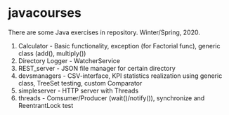 # javacourses
There are some Java exercises in repository.
Winter/Spring, 2020.

1. Calculator - Basic functionality, exception (for Factorial func), generic class (add(), multiply())
2. Directory Logger - WatcherService
3. REST_server - JSON file manager for certain directory
4. devsmanagers - CSV-interface, KPI statistics realization using generic class, TreeSet testing, custom Comparator
5. simpleserver - HTTP server with Threads
6. threads - Comsumer/Producer (wait()/notify()), synchronize and ReentrantLock test
